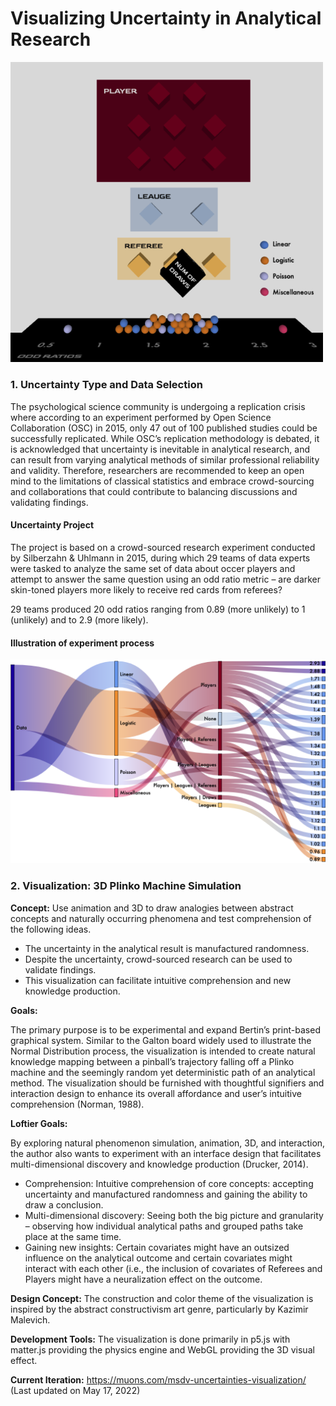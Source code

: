 # Visualizing Uncertainty in Analytical Research

   <img src="./assets/cover.png" width="500" alt="cover">

### 1. Uncertainty Type and Data Selection

The psychological science community is undergoing a replication crisis where according to an experiment performed by Open Science Collaboration (OSC) in 2015, only 47 out of 100 published studies could be successfully replicated. While OSC’s replication methodology is debated, it is acknowledged that uncertainty is inevitable in analytical research, and can result from varying analytical methods of similar professional reliability and validity. Therefore, researchers are recommended to keep an open mind to the limitations of classical statistics and embrace crowd-sourcing and collaborations that could contribute to balancing discussions and validating findings.

#### Uncertainty Project

The project is based on a crowd-sourced research experiment conducted by Silberzahn & Uhlmann in 2015, during which 29 teams of data experts were tasked to analyze the same set of data about occer players and attempt to answer the same question using an odd ratio metric – are darker skin-toned players more likely to receive red cards from referees?

29 teams produced 20 odd ratios ranging from 0.89 (more unlikely) to 1 (unlikely) and to 2.9 (more likely).

#### Illustration of experiment process

   <img src="./assets/Flow_Chart.png" width="700" alt="Flow Chart">

### 2. Visualization: 3D Plinko Machine Simulation

**Concept:** Use animation and 3D to draw analogies between abstract concepts and naturally occurring phenomena and test comprehension of the following ideas.

- The uncertainty in the analytical result is manufactured randomness.
- Despite the uncertainty, crowd-sourced research can be used to validate findings.
- This visualization can facilitate intuitive comprehension and new knowledge production.

**Goals:**

The primary purpose is to be experimental and expand Bertin’s print-based graphical system. Similar to the Galton board widely used to illustrate the Normal Distribution process, the visualization is intended to create natural knowledge mapping between a pinball’s trajectory falling off a Plinko machine and the seemingly random yet deterministic path of an analytical method. The visualization should be furnished with thoughtful signifiers and interaction design to enhance its overall affordance and user’s intuitive comprehension (Norman, 1988).

**Loftier Goals:**

By exploring natural phenomenon simulation, animation, 3D, and interaction, the author also wants to experiment with an interface design that facilitates multi-dimensional discovery and knowledge production (Drucker, 2014).

- Comprehension: Intuitive comprehension of core concepts: accepting uncertainty and manufactured randomness and gaining the ability to draw a conclusion.
- Multi-dimensional discovery: Seeing both the big picture and granularity – observing how individual analytical paths and grouped paths take place at the same time.
- Gaining new insights: Certain covariates might have an outsized influence on the analytical outcome and certain covariates might interact with each other (i.e., the inclusion of covariates of Referees and Players might have a neuralization effect on the outcome.

**Design Concept:** The construction and color theme of the visualization is inspired by the abstract constructivism art genre, particularly by Kazimir Malevich.

**Development Tools:** The visualization is done primarily in p5.js with matter.js providing the physics engine and WebGL providing the 3D visual effect.

**Current Iteration:**
https://muons.com/msdv-uncertainties-visualization/
(Last updated on May 17, 2022)
